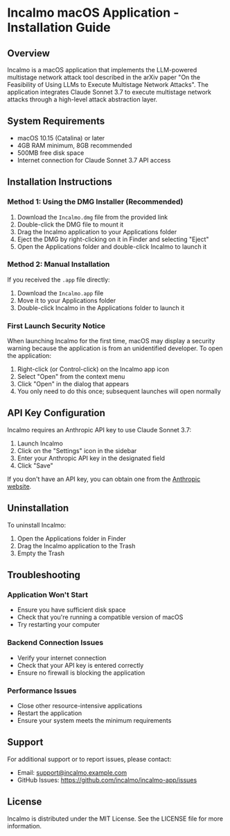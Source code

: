 # Incalmo macOS Application - Installation Guide

## Overview

Incalmo is a macOS application that implements the LLM-powered multistage network attack tool described in the arXiv paper "On the Feasibility of Using LLMs to Execute Multistage Network Attacks". The application integrates Claude Sonnet 3.7 to execute multistage network attacks through a high-level attack abstraction layer.

## System Requirements

- macOS 10.15 (Catalina) or later
- 4GB RAM minimum, 8GB recommended
- 500MB free disk space
- Internet connection for Claude Sonnet 3.7 API access

## Installation Instructions

### Method 1: Using the DMG Installer (Recommended)

1. Download the `Incalmo.dmg` file from the provided link
2. Double-click the DMG file to mount it
3. Drag the Incalmo application to your Applications folder
4. Eject the DMG by right-clicking on it in Finder and selecting "Eject"
5. Open the Applications folder and double-click Incalmo to launch it

### Method 2: Manual Installation

If you received the `.app` file directly:

1. Download the `Incalmo.app` file
2. Move it to your Applications folder
3. Double-click Incalmo in the Applications folder to launch it

### First Launch Security Notice

When launching Incalmo for the first time, macOS may display a security warning because the application is from an unidentified developer. To open the application:

1. Right-click (or Control-click) on the Incalmo app icon
2. Select "Open" from the context menu
3. Click "Open" in the dialog that appears
4. You only need to do this once; subsequent launches will open normally

## API Key Configuration

Incalmo requires an Anthropic API key to use Claude Sonnet 3.7:

1. Launch Incalmo
2. Click on the "Settings" icon in the sidebar
3. Enter your Anthropic API key in the designated field
4. Click "Save"

If you don't have an API key, you can obtain one from the [Anthropic website](https://www.anthropic.com/).

## Uninstallation

To uninstall Incalmo:

1. Open the Applications folder in Finder
2. Drag the Incalmo application to the Trash
3. Empty the Trash

## Troubleshooting

### Application Won't Start

- Ensure you have sufficient disk space
- Check that you're running a compatible version of macOS
- Try restarting your computer

### Backend Connection Issues

- Verify your internet connection
- Check that your API key is entered correctly
- Ensure no firewall is blocking the application

### Performance Issues

- Close other resource-intensive applications
- Restart the application
- Ensure your system meets the minimum requirements

## Support

For additional support or to report issues, please contact:
- Email: support@incalmo.example.com
- GitHub Issues: https://github.com/incalmo/incalmo-app/issues

## License

Incalmo is distributed under the MIT License. See the LICENSE file for more information.
